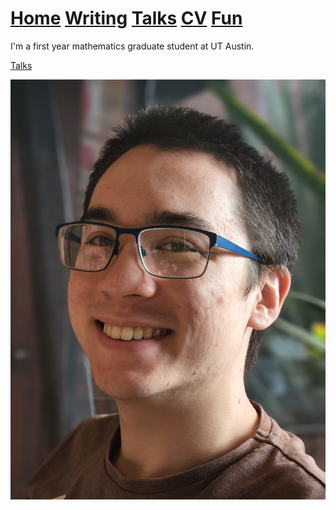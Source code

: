 # [Home](README.md)  [Writing](Writing.md)  [Talks](Talks.md)  [CV](CV.md)  [Fun](Fun.md)

I'm a first year mathematics graduate student at UT Austin.

[Talks](Talks.md)

![imageofme](./assets/images/headshot_photo.png)
